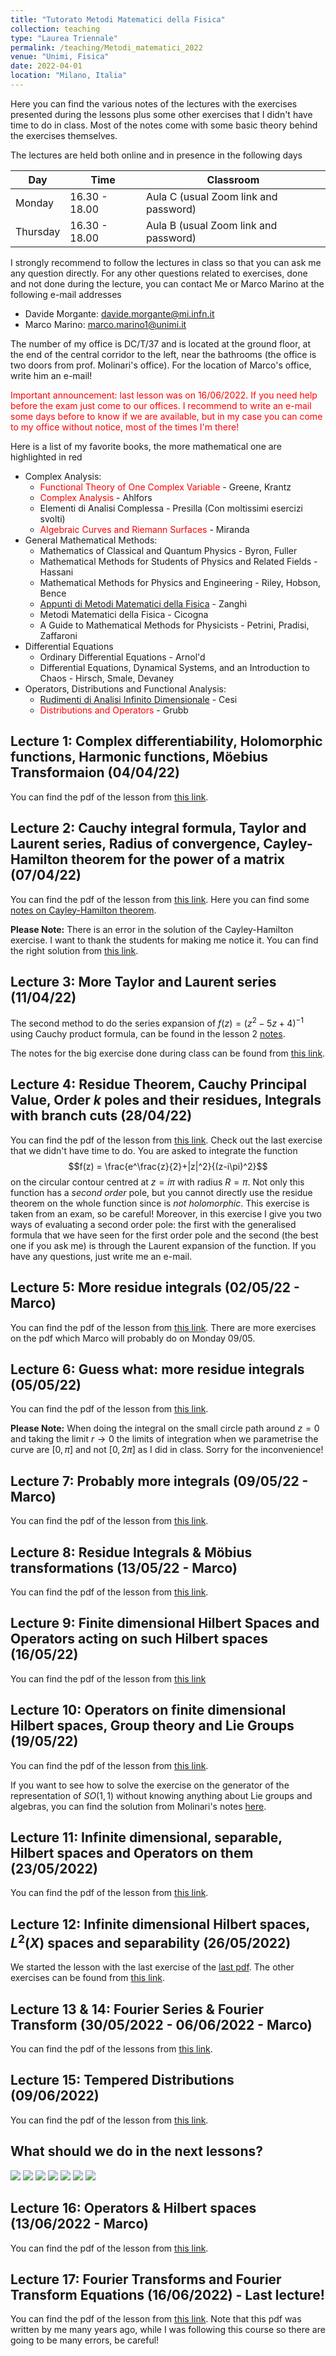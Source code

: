 ```yaml
---
title: "Tutorato Metodi Matematici della Fisica"
collection: teaching
type: "Laurea Triennale"
permalink: /teaching/Metodi_matematici_2022
venue: "Unimi, Fisica"
date: 2022-04-01
location: "Milano, Italia"
---
```


Here you can find the various notes of the lectures with the exercises presented during the lessons plus some other exercises that I didn't have time to do in class. Most of the notes come with some basic theory behind the exercises themselves.

The lectures are held both online and in presence in the following days

| Day       | Time            | Classroom                             |
| --------  | --------------- | ------------------------------------- |
| Monday    | 16.30 - 18.00   | Aula C (usual Zoom link and password) |
| Thursday  | 16.30 - 18.00   | Aula B (usual Zoom link and password) |

I strongly recommend to follow the lectures in class so that you can ask me any question directly. For any other questions related to exercises, done and not done during the lecture, you can contact Me or Marco Marino at the following e-mail addresses

* Davide Morgante: davide.morgante@mi.infn.it
* Marco Marino: marco.marino1@unimi.it

The number of my office is DC/T/37 and is located at the ground floor, at the end of the central corridor to the left, near the bathrooms (the office is two doors from prof. Molinari's office). For the location of Marco's office, write him an e-mail!

<span style="color:red">Important announcement: last lesson was on 16/06/2022. If you need help before the exam just come to our offices. I recommend to write an e-mail some days before to know if we are available, but in my case you can come to my office without notice, most of the times I'm there!</span>

Here is a list of my favorite books, the more mathematical one are highlighted in red  

  * Complex Analysis:
    * <span style="color:red">Functional Theory of One Complex Variable</span> - Greene, Krantz
    * <span style="color:red">Complex Analysis</span> - Ahlfors
    * Elementi di Analisi Complessa - Presilla (Con moltissimi esercizi svolti)
    * <span style="color:red">Algebraic Curves and Riemann Surfaces</span> - Miranda
  * General Mathematical Methods:
    * Mathematics of Classical and Quantum Physics - Byron, Fuller
    * Mathematical Methods for Students of Physics and Related Fields - Hassani
    * Mathematical Methods for Physics and Engineering - Riley, Hobson, Bence
    * [Appunti di Metodi Matematici della Fisica](https://www.ge.infn.it/~zanghi/metodi/ZUL.pdf) - Zanghì
    * Metodi Matematici della Fisica - Cicogna
    * A Guide to Mathematical Methods for Physicists - Petrini, Pradisi, Zaffaroni
  * Differential Equations
    * Ordinary Differential Equations - Arnol'd
    * Differential Equations, Dynamical Systems, and an Introduction to Chaos - Hirsch, Smale, Devaney
  * Operators, Distributions and Functional Analysis:
    * [Rudimenti di Analisi Infinito Dimensionale](https://www.roma1.infn.it/~cesi/rudimenti/RAID-s-v03.pdf) - Cesi
    * <span style="color:red">Distributions and Operators</span> - Grubb

## Lecture 1: Complex differentiability, Holomorphic functions, Harmonic functions, Möebius Transformaion (04/04/22)
You can find the pdf of the lesson from [this link](http://DavideMorgante.github.io/files/Lezione1.pdf).

## Lecture 2: Cauchy integral formula, Taylor and Laurent series, Radius of convergence, Cayley-Hamilton theorem for the power of a matrix (07/04/22)
You can find the pdf of the lesson from [this link](http://DavideMorgante.github.io/files/Lezione2.pdf).
Here you can find some [notes on Cayley-Hamilton theorem](https://web.mit.edu/2.151/www/Handouts/CayleyHamilton.pdf).

**Please Note:** There is an error in the solution of the Cayley-Hamilton exercise. I want to thank the students for making me notice it. You can find the right solution from [this link](http://DavideMorgante.github.io/files/CH_corretto.pdf).

## Lecture 3: More Taylor and Laurent series (11/04/22)
The second method to do the series expansion of $f(z) = (z^2-5z+4)^{-1}$ using Cauchy product formula, can be found in the lesson 2 [notes](http://DavideMorgante.github.io/files/Lezione2.pdf).

The notes for the big exercise done during class can be found from [this link](http://DavideMorgante.github.io/files/Lezione3.pdf).

## Lecture 4: Residue Theorem, Cauchy Principal Value, Order $k$ poles and their residues, Integrals with branch cuts (28/04/22)
You can find the pdf of the lesson from [this link](http://DavideMorgante.github.io/files/Lezione4.pdf). Check out the last exercise that we didn't have time to do. You are asked to integrate the function $$f(z) = \frac{e^\frac{z}{2}+|z|^2}{(z-i\pi)^2}$$ on the circular contour centred at $z=i\pi$ with radius $R=\pi$. Not only this function has a *second order* pole, but you cannot directly use the residue theorem on the whole function since is *not holomorphic*. This exercise is taken from an exam, so be careful! Moreover, in this exercise I give you two ways of evaluating a second order pole: the first with the generalised formula that we have seen for the first order pole and the second (the best one if you ask me) is through the Laurent expansion of the function. If you have any questions, just write me an e-mail.

## Lecture 5: More residue integrals (02/05/22 - Marco)
You can find the pdf of the lesson from [this link](http://DavideMorgante.github.io/files/lezione5.pdf). There are more exercises on the pdf which Marco will probably do on Monday 09/05.

## Lecture 6: Guess what: more residue integrals (05/05/22)
You can find the pdf of the lesson from [this link](http://DavideMorgante.github.io/files/Lezione6.pdf).

**Please Note:** When doing the integral on the small circle path around $z=0$ and taking the limit $r\rightarrow 0$ the limits of integration when we parametrise the curve are $[0,\pi]$ and not $[0,2\pi]$ as I did in class. Sorry for the inconvenience!

## Lecture 7: Probably more integrals (09/05/22 - Marco)
You can find the pdf of the lesson from [this link](http://DavideMorgante.github.io/files/lezione5.pdf).

## Lecture 8: Residue Integrals & Möbius transformations (13/05/22 - Marco)
You can find the pdf of the lesson from [this link](http://DavideMorgante.github.io/files/Lezione8.pdf).

## Lecture 9: Finite dimensional Hilbert Spaces and Operators acting on such Hilbert spaces (16/05/22)
You can find the pdf of the lesson from [this link](http://DavideMorgante.github.io/files/Lezione9.pdf)

## Lecture 10: Operators on finite dimensional Hilbert spaces, Group theory and Lie Groups (19/05/22)
You can find the pdf of the lesson from [this link](http://DavideMorgante.github.io/files/Lezione10.pdf).

If you want to see how to solve the exercise on the generator of the representation of $SO(1,1)$ without knowing anything about Lie groups and algebras, you can find the solution from Molinari's notes [here](http://wwwteor.mi.infn.it/~molinari/METODI/TEST/2017_6_27_scan.pdf).

## Lecture 11: Infinite dimensional, separable, Hilbert spaces and Operators on them (23/05/2022)
You can find the pdf of the lesson from [this link](http://DavideMorgante.github.io/files/Lezione11.pdf).

## Lecture 12: Infinite dimensional Hilbert spaces, $L^2(X)$ spaces and separability (26/05/2022)
We started the lesson with the last exercise of the [last pdf](http://DavideMorgante.github.io/files/Lezione11.pdf). The other exercises can be found from [this link](http://DavideMorgante.github.io/files/Lezione12.pdf).

## Lecture 13 & 14: Fourier Series & Fourier Transform (30/05/2022 - 06/06/2022 - Marco)
You can find the pdf of the lessons from [this link](http://DavideMorgante.github.io/files/Lezione13-14.pdf).

## Lecture 15: Tempered Distributions (09/06/2022)
You can find the pdf of the lesson from [this link](http://DavideMorgante.github.io/files/Lezione15.pdf).

## What should we do in the next lessons?
[![](https://api.gh-polls.com/poll/01G520GGW1MQN7Q0PV9TQBNQ5R/Taylor%20%26%20Laurent%20Series)](https://api.gh-polls.com/poll/01G520GGW1MQN7Q0PV9TQBNQ5R/Taylor%20%26%20Laurent%20Series/vote)
[![](https://api.gh-polls.com/poll/01G520GGW1MQN7Q0PV9TQBNQ5R/Residue%20Theorem)](https://api.gh-polls.com/poll/01G520GGW1MQN7Q0PV9TQBNQ5R/Residue%20Theorem/vote)
[![](https://api.gh-polls.com/poll/01G520GGW1MQN7Q0PV9TQBNQ5R/Fourier%20Transform)](https://api.gh-polls.com/poll/01G520GGW1MQN7Q0PV9TQBNQ5R/Fourier%20Transform/vote)
[![](https://api.gh-polls.com/poll/01G520GGW1MQN7Q0PV9TQBNQ5R/Fourier%20Series)](https://api.gh-polls.com/poll/01G520GGW1MQN7Q0PV9TQBNQ5R/Fourier%20Series/vote)
[![](https://api.gh-polls.com/poll/01G520GGW1MQN7Q0PV9TQBNQ5R/Finite%20Dimensional%20Hilbert%20Spaces%20%26%20Operators)](https://api.gh-polls.com/poll/01G520GGW1MQN7Q0PV9TQBNQ5R/Finite%20Dimensional%20Hilbert%20Spaces%20%26%20Operators/vote)
[![](https://api.gh-polls.com/poll/01G520GGW1MQN7Q0PV9TQBNQ5R/Infinite%20Dimensional%20Hilbert%20Spaces%20%26%20Operators)](https://api.gh-polls.com/poll/01G520GGW1MQN7Q0PV9TQBNQ5R/Infinite%20Dimensional%20Hilbert%20Spaces%20%26%20Operators/vote)
[![](https://api.gh-polls.com/poll/01G520GGW1MQN7Q0PV9TQBNQ5R/Distributions)](https://api.gh-polls.com/poll/01G520GGW1MQN7Q0PV9TQBNQ5R/Distributions/vote)

## Lecture 16: Operators & Hilbert spaces (13/06/2022 - Marco)
You can find the pdf of the lesson from [this link](http://DavideMorgante.github.io/files/Lezione16.pdf).

## Lecture 17: Fourier Transforms and Fourier Transform Equations (16/06/2022) - Last lecture!
You can find the pdf of the lesson from [this link](http://DavideMorgante.github.io/files/fourier_transform.pdf). Note that this pdf was written by me many years ago, while I was following this course so there are going to be many errors, be careful! 
